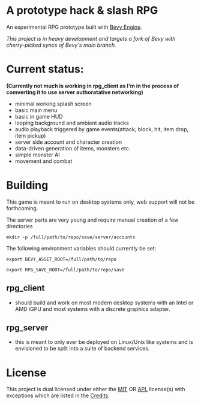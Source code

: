 # A prototype hack & slash RPG

An experimental RPG prototype built with [Bevy Engine][bevy].

_This project is in heavy development and targets a fork of Bevy with cherry-picked syncs of Bevy's main branch._
 
# Current status:
**(Currently not much is working in rpg_client as I'm in the process of comverting it to use server authoratative networking)**
* minimal working splash screen
* basic main menu
* basic in game HUD
* looping background and ambient audio tracks
* audio playback triggered by game events(attack, block, hit, item drop, item pickup)
* server side account and character creation
* data-driven generation of items, monsters etc.
* simple monster AI
* movement and combat

# Building
This game is meant to run on desktop systems only, web support will not be forthcoming.

The server parts are very young and require manual creation of a few directories

`mkdir -p /full/path/to/repo/save/server/accounts`

The following environment variables should currently be set:

`export BEVY_ASSET_ROOT=/full/path/to/repo`

`export RPG_SAVE_ROOT=/full/path/to/repo/save`

## rpg_client
- should build and work on most modern desktop systems with an Intel or AMD iGPU and most systems with a discrete graphics adapter.
## rpg_server
- this is meant to only ever be deployed on Linux/Unix like systems and is envisioned to be split into a suite of backend services.

# License

This project is dual licensed under either the [MIT](LICENSE-MIT) OR [APL](LICENSE-APL) license(s) with exceptions which are listed in the [Credits](credits/CREDITS.md).

[bevy]: https://bevyengine.org/
